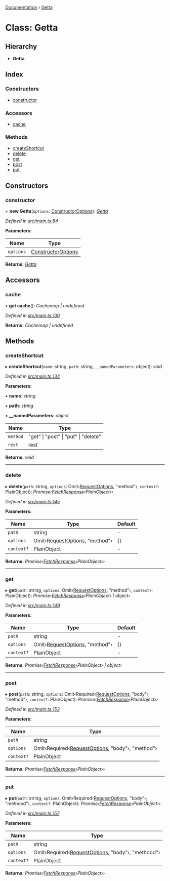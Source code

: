 [Documentation](../README.md) › [Getta](getta.md)

# Class: Getta

## Hierarchy

* **Getta**

## Index

### Constructors

* [constructor](getta.md#constructor)

### Accessors

* [cache](getta.md#cache)

### Methods

* [createShortcut](getta.md#createshortcut)
* [delete](getta.md#delete)
* [get](getta.md#get)
* [post](getta.md#post)
* [put](getta.md#put)

## Constructors

###  constructor

\+ **new Getta**(`options`: [ConstructorOptions](../interfaces/constructoroptions.md)): *[Getta](getta.md)*

*Defined in [src/main.ts:84](https://github.com/badbatch/getta/blob/2655d94/src/main.ts#L84)*

**Parameters:**

Name | Type |
------ | ------ |
`options` | [ConstructorOptions](../interfaces/constructoroptions.md) |

**Returns:** *[Getta](getta.md)*

## Accessors

###  cache

• **get cache**(): *Cachemap | undefined*

*Defined in [src/main.ts:130](https://github.com/badbatch/getta/blob/2655d94/src/main.ts#L130)*

**Returns:** *Cachemap | undefined*

## Methods

###  createShortcut

▸ **createShortcut**(`name`: string, `path`: string, `__namedParameters`: object): *void*

*Defined in [src/main.ts:134](https://github.com/badbatch/getta/blob/2655d94/src/main.ts#L134)*

**Parameters:**

▪ **name**: *string*

▪ **path**: *string*

▪ **__namedParameters**: *object*

Name | Type |
------ | ------ |
`method` | "get" &#124; "post" &#124; "put" &#124; "delete" |
`rest` | rest |

**Returns:** *void*

___

###  delete

▸ **delete**(`path`: string, `options`: Omit‹[RequestOptions](../interfaces/requestoptions.md), "method"›, `context?`: PlainObject): *Promise‹[FetchResponse](../interfaces/fetchresponse.md)‹PlainObject››*

*Defined in [src/main.ts:145](https://github.com/badbatch/getta/blob/2655d94/src/main.ts#L145)*

**Parameters:**

Name | Type | Default |
------ | ------ | ------ |
`path` | string | - |
`options` | Omit‹[RequestOptions](../interfaces/requestoptions.md), "method"› | {} |
`context?` | PlainObject | - |

**Returns:** *Promise‹[FetchResponse](../interfaces/fetchresponse.md)‹PlainObject››*

___

###  get

▸ **get**(`path`: string, `options`: Omit‹[RequestOptions](../interfaces/requestoptions.md), "method"›, `context?`: PlainObject): *Promise‹[FetchResponse](../interfaces/fetchresponse.md)‹PlainObject› | object›*

*Defined in [src/main.ts:149](https://github.com/badbatch/getta/blob/2655d94/src/main.ts#L149)*

**Parameters:**

Name | Type | Default |
------ | ------ | ------ |
`path` | string | - |
`options` | Omit‹[RequestOptions](../interfaces/requestoptions.md), "method"› | {} |
`context?` | PlainObject | - |

**Returns:** *Promise‹[FetchResponse](../interfaces/fetchresponse.md)‹PlainObject› | object›*

___

###  post

▸ **post**(`path`: string, `options`: Omit‹Required‹[RequestOptions](../interfaces/requestoptions.md), "body"›, "method"›, `context?`: PlainObject): *Promise‹[FetchResponse](../interfaces/fetchresponse.md)‹PlainObject››*

*Defined in [src/main.ts:153](https://github.com/badbatch/getta/blob/2655d94/src/main.ts#L153)*

**Parameters:**

Name | Type |
------ | ------ |
`path` | string |
`options` | Omit‹Required‹[RequestOptions](../interfaces/requestoptions.md), "body"›, "method"› |
`context?` | PlainObject |

**Returns:** *Promise‹[FetchResponse](../interfaces/fetchresponse.md)‹PlainObject››*

___

###  put

▸ **put**(`path`: string, `options`: Omit‹Required‹[RequestOptions](../interfaces/requestoptions.md), "body"›, "methood"›, `context?`: PlainObject): *Promise‹[FetchResponse](../interfaces/fetchresponse.md)‹PlainObject››*

*Defined in [src/main.ts:157](https://github.com/badbatch/getta/blob/2655d94/src/main.ts#L157)*

**Parameters:**

Name | Type |
------ | ------ |
`path` | string |
`options` | Omit‹Required‹[RequestOptions](../interfaces/requestoptions.md), "body"›, "methood"› |
`context?` | PlainObject |

**Returns:** *Promise‹[FetchResponse](../interfaces/fetchresponse.md)‹PlainObject››*
